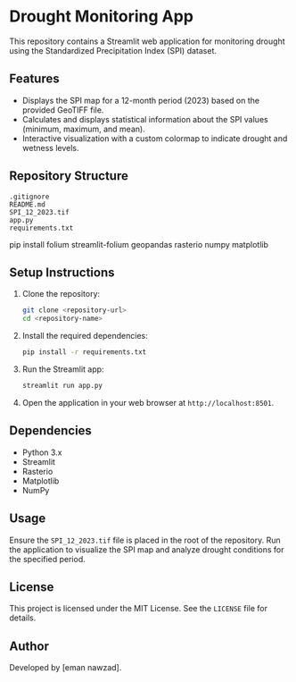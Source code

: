 # Drought Monitoring App

This repository contains a Streamlit web application for monitoring drought using the Standardized Precipitation Index (SPI) dataset.

## Features

- Displays the SPI map for a 12-month period (2023) based on the provided GeoTIFF file.
- Calculates and displays statistical information about the SPI values (minimum, maximum, and mean).
- Interactive visualization with a custom colormap to indicate drought and wetness levels.

## Repository Structure

```
.gitignore
README.md
SPI_12_2023.tif
app.py
requirements.txt
```
pip install folium streamlit-folium geopandas rasterio numpy matplotlib

## Setup Instructions

1. Clone the repository:
   ```bash
   git clone <repository-url>
   cd <repository-name>
   ```

2. Install the required dependencies:
   ```bash
   pip install -r requirements.txt
   ```

3. Run the Streamlit app:
   ```bash
   streamlit run app.py
   ```

4. Open the application in your web browser at `http://localhost:8501`.

## Dependencies

- Python 3.x
- Streamlit
- Rasterio
- Matplotlib
- NumPy

## Usage

Ensure the `SPI_12_2023.tif` file is placed in the root of the repository. Run the application to visualize the SPI map and analyze drought conditions for the specified period.

## License

This project is licensed under the MIT License. See the `LICENSE` file for details.

## Author

Developed by [eman nawzad].


